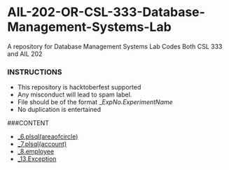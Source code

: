 # AIL-202-OR-CSL-333-Database-Management-Systems-Lab
A repository for Database Management Systems Lab Codes Both CSL 333  and AIL 202

### INSTRUCTIONS
- This repository is hacktoberfest supported
- Any misconduct will lead to spam label.
- File should be of the format __ExpNo._ExperimentName__
- No duplication is entertained


###CONTENT
- [_6.plsql(areaofcircle)](https://github.com/CSI-SCT-SB/AIL-202-OR-CSL-333-Database-Management-Systems-Lab/blob/main/exp6_plsql(areaofcircle).sql)
- [_7.plsql(account)](https://github.com/CSI-SCT-SB/AIL-202-OR-CSL-333-Database-Management-Systems-Lab/blob/main/_7.plsql(account).sql)
- [_8.employee](https://github.com/CSI-SCT-SB/AIL-202-OR-CSL-333-Database-Management-Systems-Lab/blob/main/_8.employee.sql)
- [_13.Exception](https://github.com/CSI-SCT-SB/AIL-202-OR-CSL-333-Database-Management-Systems-Lab/blob/main/_13.Exception.sql)
